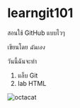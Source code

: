 # learngit101
สอนใช้ GitHub แบบไวๆ

เขียนโดย *ฉันเอง*

วันนี้ฉันจะทำ
1. แล็บ Git
2. lab HTML

![octacat]([image.jpg]([https://images.unsplash.com/photo-1647166545674-ce28ce93bdca?ixlib=rb-4.0.3&ixid=M3wxMjA3fDB8MHxzZWFyY2h8MTR8fGdpdHxlbnwwfHwwfHx8MA%3D%3D&auto=format&fit=crop&w=500&q=60)https://images.unsplash.com/photo-1647166545674-ce28ce93bdca?ixlib=rb-4.0.3&ixid=M3wxMjA3fDB8MHxzZWFyY2h8MTR8fGdpdHxlbnwwfHwwfHx8MA%3D%3D&auto=format&fit=crop&w=500&q=60](https://media.thetoychronicle.com/wp-content/uploads/2014/10/OCTOCAT-By-GiTHub-x-Andrew-Bell-x-Deadzebra-TTC-banner-.jpg)https://media.thetoychronicle.com/wp-content/uploads/2014/10/OCTOCAT-By-GiTHub-x-Andrew-Bell-x-Deadzebra-TTC-banner-.jpg)
